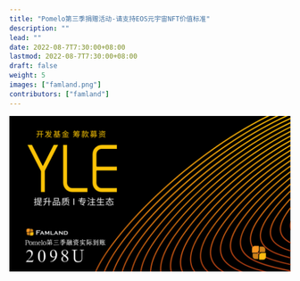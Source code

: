 ```yaml
---
title: "Pomelo第三季捐赠活动-请支持EOS元宇宙NFT价值标准"
description: ""
lead: ""
date: 2022-08-7T7:30:00+08:00
lastmod: 2022-08-7T7:30:00+08:00
draft: false
weight: 5
images: ["famland.png"]
contributors: ["famland"]
---
```


[![](photo_2022-08-06_21-46-20.jpg)](https://pomelo.io/grants/eosnftvalue)
